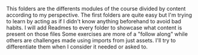 This folders are the differents modules of the course divided by content according to my perspective.
The first folders are quite easy but I'm trying to learn by acting as if I didn't know anything beforehand to avoid bad habits.
I will add Readmes to every folder to showcase what content is present on those files
Some exercises are more of a "follow along" while others are challenges made using imports from just assets. I'll try to differentiate them when I consider it needed or asked to.
